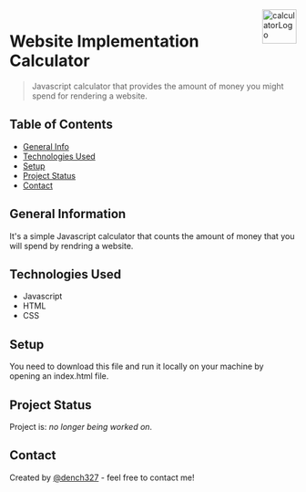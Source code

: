 <img src="https://i.pinimg.com/originals/43/28/c3/4328c30611e0c3a5556fa1d4cb35dae7.png" alt="calculatorLogo" title="calculatorLogo" align="right" height="60" />

# Website Implementation Calculator
> Javascript calculator that provides the amount of money you might spend for rendering a website.

## Table of Contents
* [General Info](#general-information)
* [Technologies Used](#technologies-used)
* [Setup](#setup)
* [Project Status](#project-status)
* [Contact](#contact)


## General Information
It's a simple Javascript calculator that counts the amount of money that you will spend by rendring a website.


## Technologies Used
- Javascript
- HTML
- CSS


## Setup
You need to download this file and run it locally on your machine by opening an index.html file.


## Project Status
Project is: _no longer being worked on_.


## Contact
Created by [@dench327](https://linkedin.com/in/https://www.linkedin.com/in/denis-semko-551b91191) - feel free to contact me!

